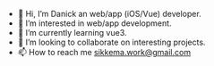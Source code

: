 - 👋 Hi, I’m Danick an web/app (iOS/Vue) developer.
- 👀 I’m interested in web/app development.
- 🌱 I’m currently learning vue3.
- 💞️ I’m looking to collaborate on interesting projects.
- 📫 How to reach me sikkema.work@gmail.com
